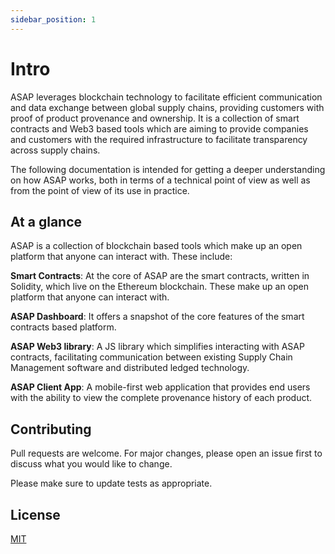 ```yaml
---
sidebar_position: 1
---
```


# Intro

ASAP leverages blockchain technology to facilitate efficient communication and data exchange between global supply chains, providing customers with proof of product provenance and ownership. It is a collection of smart contracts and Web3 based tools which are aiming to provide companies and customers with the required infrastructure to facilitate transparency across supply chains.

The following documentation is intended for getting a deeper understanding on how ASAP works, both in terms of a technical point of view as well as from the point of view of its use in practice.

## At a glance

ASAP is a collection of blockchain based tools which make up an open platform that anyone can interact with.
These include:

**Smart Contracts**: At the core of ASAP are the smart contracts, written in Solidity, which live on the Ethereum blockchain. These make up an open platform that anyone can interact with.

**ASAP Dashboard**: It offers a snapshot of the core features of the smart contracts based platform.

**ASAP Web3 library**: A JS library which simplifies interacting with ASAP contracts, facilitating communication between existing Supply Chain Management software and distributed ledged technology.

**ASAP Client App**: A mobile-first web application that provides end users with the ability to view the complete provenance history of each product.

## Contributing

Pull requests are welcome. For major changes, please open an issue first to discuss what you would like to change.

Please make sure to update tests as appropriate.

## License

[MIT](https://choosealicense.com/licenses/mit/)
